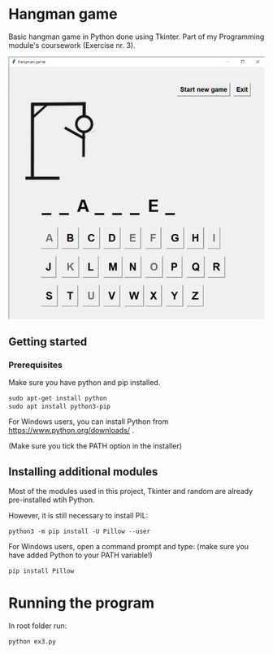 # Hangman game 
Basic hangman game in Python done using Tkinter. Part of my Programming module's coursework (Exercise nr. 3).

![](https://github.com/aerowei/Programming_coursework/blob/master/python_JHIfOL6TVd.png)

## Getting started

### Prerequisites 

Make sure you have python and pip installed.

```
sudo apt-get install python
sudo apt install python3-pip
```
For Windows users, you can install Python from https://www.python.org/downloads/ .

(Make sure you tick the PATH option in the installer)

## Installing additional modules

Most of the modules used in this project, Tkinter and random are already pre-installed wtih Python. 

However, it is still necessary to install PIL: 

```
python3 -m pip install -U Pillow --user
```

For Windows users, open a command prompt and type: (make sure you have added Python to your PATH variable!)

```
pip install Pillow
```

# Running the program

In root folder run:

```
python ex3.py
```

